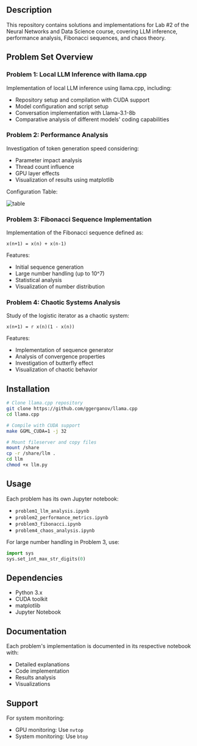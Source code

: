 
## Description

This repository contains solutions and implementations for Lab #2 of the Neural Networks and Data Science course, covering LLM inference, performance analysis, Fibonacci sequences, and chaos theory.

## Problem Set Overview

### Problem 1: Local LLM Inference with llama.cpp

Implementation of local LLM inference using llama.cpp, including:
* Repository setup and compilation with CUDA support
* Model configuration and script setup
* Conversation implementation with Llama-3.1-8b
* Comparative analysis of different models' coding capabilities

### Problem 2: Performance Analysis

Investigation of token generation speed considering:
* Parameter impact analysis
* Thread count influence
* GPU layer effects
* Visualization of results using matplotlib

Configuration Table:

![table](https://github.com/user-attachments/assets/d960366a-2f49-428f-8636-ff5150104b53)

### Problem 3: Fibonacci Sequence Implementation

Implementation of the Fibonacci sequence defined as:
```
x(n+1) = x(n) + x(n-1)
```

Features:
* Initial sequence generation
* Large number handling (up to 10^7)
* Statistical analysis
* Visualization of number distribution

### Problem 4: Chaotic Systems Analysis

Study of the logistic iterator as a chaotic system:
```
x(n+1) = r x(n)(1 - x(n))
```

Features:
* Implementation of sequence generator
* Analysis of convergence properties
* Investigation of butterfly effect
* Visualization of chaotic behavior

## Installation

```bash
# Clone llama.cpp repository
git clone https://github.com/ggerganov/llama.cpp
cd llama.cpp

# Compile with CUDA support
make GGML_CUDA=1 -j 32

# Mount fileserver and copy files
mount /share
cp -r /share/llm .
cd llm
chmod +x llm.py
```

## Usage

Each problem has its own Jupyter notebook:
* `problem1_llm_analysis.ipynb`
* `problem2_performance_metrics.ipynb`
* `problem3_fibonacci.ipynb`
* `problem4_chaos_analysis.ipynb`

For large number handling in Problem 3, use:
```python
import sys
sys.set_int_max_str_digits(0)
```

## Dependencies

* Python 3.x
* CUDA toolkit
* matplotlib
* Jupyter Notebook

## Documentation

Each problem's implementation is documented in its respective notebook with:
* Detailed explanations
* Code implementation
* Results analysis
* Visualizations

## Support

For system monitoring:
* GPU monitoring: Use `nvtop`
* System monitoring: Use `btop`
